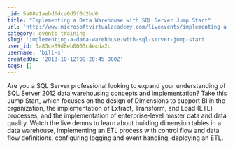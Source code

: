 ```yaml
---
_id: 5a88e1aebd6dca0d5f0d2bd6
title: "Implementing a Data Warehouse with SQL Server Jump Start"
url: 'http://www.microsoftvirtualacademy.com/liveevents/implementing-a-data-warehouse-with-sql-server-jump-start#fbid=RfHc7HWJo2b'
category: events-training
slug: 'implementing-a-data-warehouse-with-sql-server-jump-start'
user_id: 5a83ce59d6eb0005c4ecda2c
username: 'bill-s'
createdOn: '2013-10-12T09:20:45.000Z'
tags: []
---
```


Are you a SQL Server professional looking to expand your understanding of SQL Server 2012 data warehousing concepts and implementation? Take this Jump Start, which focuses on the design of Dimensions to support BI in the organization, the implementation of Extract, Transform, and Load (ETL) processes, and the implementation of enterprise-level master data and data quality. Watch the live demos to learn about building dimension tables in a data warehouse, implementing an ETL process with control flow and data flow definitions, configuring logging and event handling, deploying an ETL.
